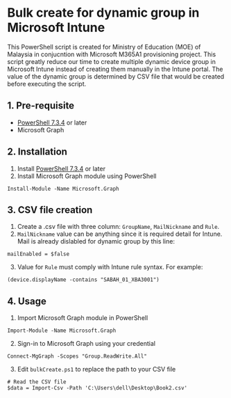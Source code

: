 # Bulk create for dynamic group in Microsoft Intune
This PowerShell script is created for Ministry of Education (MOE) of Malaysia in conjucntion with Microsoft M365A1 provisioning project. This script greatly reduce our time to create multiple dynamic device group in Microsoft Intune instead of creating them manually in the Intune portal. The value of the dynamic group is determined by CSV file that would be created before executing the script.

## 1. Pre-requisite 
- [PowerShell 7.3.4](https://learn.microsoft.com/en-us/powershell/scripting/install/installing-powershell-on-windows?view=powershell-7.3 "Visit PowerShell Website") or later
- Microsoft Graph

## 2. Installation
1. Install [PowerShell 7.3.4](https://learn.microsoft.com/en-us/powershell/scripting/install/installing-powershell-on-windows?view=powershell-7.3 "Visit PowerShell Website") or later
2. Install Microsoft Graph module using PowerShell
```
Install-Module -Name Microsoft.Graph
```

## 3. CSV file creation
1. Create a .csv file with three column: `GroupName`, `MailNickname` and `Rule`.
2. `MailNickname` value can be anything since it is required detail for Intune. Mail is already dislabled for dynamic group by this line:
```
mailEnabled = $false
```
3. Value for `Rule` must comply with Intune rule syntax. For example:
```
(device.displayName -contains "SABAH_01_XBA3001")
```

## 4. Usage
1. Import Microsoft Graph module in PowerShell
```
Import-Module -Name Microsoft.Graph
```
2. Sign-in to Microsoft Graph using your credential
```
Connect-MgGraph -Scopes "Group.ReadWrite.All"
```
3. Edit `bulkCreate.ps1` to replace the path to your CSV file
```
# Read the CSV file
$data = Import-Csv -Path 'C:\Users\dell\Desktop\Book2.csv'
```

